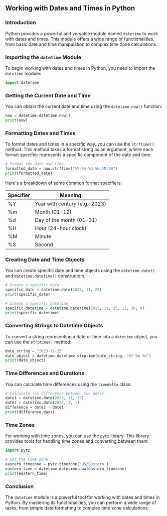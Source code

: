 ## Working with Dates and Times in Python

### Introduction

Python provides a powerful and versatile module named `datetime` to work with dates and times. This module offers a wide range of functionalities, from basic date and time manipulation to complex time zone calculations.

### Importing the `datetime` Module

To begin working with dates and times in Python, you need to import the `datetime` module:

```python
import datetime
```

### Getting the Current Date and Time

You can obtain the current date and time using the `datetime.now()` function:

```python
now = datetime.datetime.now()
print(now)
```

### Formatting Dates and Times

To format dates and times in a specific way, you can use the `strftime()` method. This method takes a format string as an argument, where each format specifier represents a specific component of the date and time:

```python
# Format the date and time
formatted_date = now.strftime("%Y-%m-%d %H:%M:%S")
print(formatted_date)
```

Here's a breakdown of some common format specifiers:

| Specifier | Meaning |
|---|---|
| %Y | Year with century (e.g., 2023) |
| %m | Month (01-12) |
| %d | Day of the month (01-31) |
| %H | Hour (24-hour clock) |
| %M | Minute |
| %S | Second |

### Creating Date and Time Objects

You can create specific date and time objects using the `datetime.date()` and `datetime.datetime()` constructors:

```python
# Create a specific date
specific_date = datetime.date(2023, 11, 25)
print(specific_date)

# Create a specific datetime
specific_datetime = datetime.datetime(2023, 11, 25, 12, 30, 0)
print(specific_datetime)
```

### Converting Strings to Datetime Objects

To convert a string representing a date or time into a `datetime` object, you can use the `strptime()` method:

```python
date_string = "2023-11-25"
date_object = datetime.datetime.strptime(date_string, "%Y-%m-%d")
print(date_object)
```

### Time Differences and Durations

You can calculate time differences using the `timedelta` class:

```python
# Calculate the difference between two dates
date1 = datetime.date(2023, 11, 25)
date2 = datetime.date(2024, 1, 1)
difference = date2 - date1
print(difference.days)
```

### Time Zones

For working with time zones, you can use the `pytz` library. This library provides tools for handling time zones and converting between them:

```python
import pytz

# Set the time zone
eastern_timezone = pytz.timezone('US/Eastern')
eastern_time = datetime.datetime.now(eastern_timezone)
print(eastern_time)
```

### Conclusion

The `datetime` module is a powerful tool for working with dates and times in Python. By mastering its functionalities, you can perform a wide range of tasks, from simple date formatting to complex time zone calculations.
